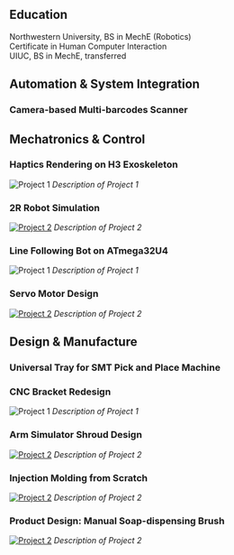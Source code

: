 ## Education
Northwestern University, BS in MechE (Robotics)    
Certificate in Human Computer Interaction  
UIUC, BS in MechE, transferred  

## Automation & System Integration

### Camera-based Multi-barcodes Scanner

## Mechatronics & Control

### Haptics Rendering on H3 Exoskeleton
![Project 1](/path/to/image1.jpg)
*Description of Project 1*

### 2R Robot Simulation
[![Project 2](/path/to/video-thumbnail.jpg)](http://youtube.com/watch?v=VIDEO_ID)
*Description of Project 2*

### Line Following Bot on ATmega32U4 
![Project 1](/path/to/image1.jpg)
*Description of Project 1*

### Servo Motor Design
[![Project 2](/path/to/video-thumbnail.jpg)](http://youtube.com/watch?v=VIDEO_ID)
*Description of Project 2*

## Design & Manufacture

### Universal Tray for SMT Pick and Place Machine

### CNC Bracket Redesign
![Project 1](/path/to/image1.jpg)
*Description of Project 1*

### Arm Simulator Shroud Design
[![Project 2](/path/to/video-thumbnail.jpg)](http://youtube.com/watch?v=VIDEO_ID)
*Description of Project 2*

### Injection Molding from Scratch
[![Project 2](/path/to/video-thumbnail.jpg)](http://youtube.com/watch?v=VIDEO_ID)
*Description of Project 2*

### Product Design: Manual Soap-dispensing Brush
[![Project 2](/path/to/video-thumbnail.jpg)](http://youtube.com/watch?v=VIDEO_ID)
*Description of Project 2*

